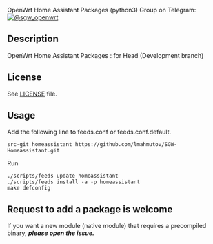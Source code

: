 OpenWrt Home Assistant Packages (python3) Group on Telegram: [![@sgw_openwrt](https://img.shields.io/badge/%F0%9F%92%AC%20Telegram-%40SmartGateway-blue.svg)](https://t.me/sgw_openwrt)

## Description

OpenWrt Home Assistant Packages : for Head (Development branch)

## License

See [LICENSE](LICENSE) file.

## Usage

Add the following line to feeds.conf or feeds.conf.default.
```
src-git homeassistant https://github.com/lmahmutov/SGW-Homeassistant.git
```

Run
```
./scripts/feeds update homeassistant
./scripts/feeds install -a -p homeassistant
make defconfig
```

## Request to add a package is welcome
If you want a new module (native module) that requires a precompiled binary, ***please open the issue.***
